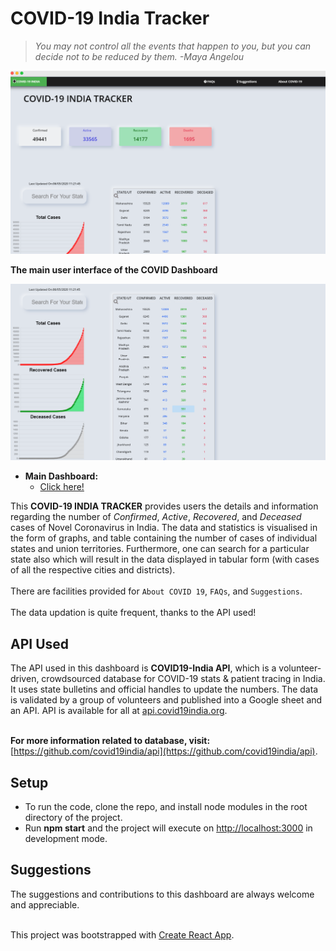 # COVID-19 India Tracker
> *You may not control all the events that happen to you, but you can decide not to be reduced by them.
> -Maya Angelou*


![User Interface 1](/images/UI1.png)

**The main user interface of the COVID Dashboard**

![User Interface 2](/images/UI2.png)

- **Main Dashboard:**
  - [Click here!](https://gawds.in/covid_kanvas)
   
This **COVID-19 INDIA TRACKER** provides users the details and information regarding the number of *Confirmed*, *Active*, *Recovered*, and *Deceased* cases of Novel Coronavirus in India. The data and statistics is visualised in the form of graphs, and table containing the number of cases of individual states and union territories.
Furthermore, one can search for a particular state also which will result in the data displayed in tabular form (with cases of all the respective cities and districts). <br/><br/>
There are facilities provided for `About COVID 19`, `FAQs`, and `Suggestions`.<br/><br/>
The data updation is quite frequent, thanks to the API used!

## API Used
The API used in this dashboard is **COVID19-India API**, which is a volunteer-driven, crowdsourced database for COVID-19 stats & patient tracing in India. It uses state bulletins and official handles to update the numbers. The data is validated by a group of volunteers and published into a Google sheet and an API. API is available for all at [api.covid19india.org](api.covid19india.org). <br/><br/>

**For more information related to database, visit:** [https://github.com/covid19india/api](https://github.com/covid19india/api).

## Setup
* To run the code, clone the repo, and install node modules in the root directory of the project.
* Run **npm start** and the project will execute on [http://localhost:3000](http://localhost:3000) in development mode.

## Suggestions
The suggestions and contributions to this dashboard are always welcome and appreciable.<br/><br/>

This project was bootstrapped with [Create React App](https://github.com/facebook/create-react-app).

